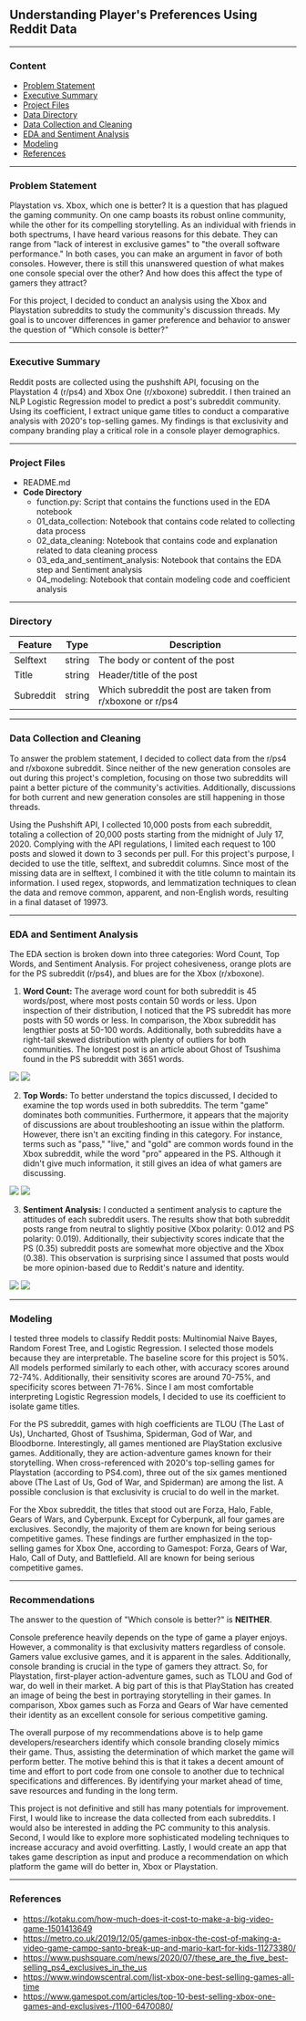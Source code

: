 ## Understanding Player's Preferences Using Reddit Data
---

### Content 
- [Problem Statement](#Problem-Statement)
- [Executive Summary](#Executive-Summary)
- [Project Files](#Project-Files)
- [Data Directory](#Data-Directory)
- [Data Collection and Cleaning](#Data-Collection-and-Cleaning)
- [EDA and Sentiment Analysis](#EDA-and-Sentiment-Analysis)
- [Modeling](#Modeling)
- [References](#References)

---

### Problem Statement

Playstation vs. Xbox, which one is better? It is a question that has plagued the gaming community. On one camp boasts its robust online community, while the other for its compelling storytelling. As an individual with friends in both spectrums, I have heard various reasons for this debate. They can range from "lack of interest in exclusive games" to "the overall software performance." In both cases, you can make an argument in favor of both consoles. However, there is still this unanswered question of what makes one console special over the other? And how does this affect the type of gamers they attract? 

For this project, I decided to conduct an analysis using the Xbox and Playstation subreddits to study the community's discussion threads. My goal is to uncover differences in gamer preference and behavior to answer the question of "Which console is better?"

---

### Executive Summary

Reddit posts are collected using the pushshift API, focusing on the Playstation 4 (r/ps4) and Xbox One (r/xboxone) subreddit. I then trained an NLP Logistic Regression model to predict a post's subreddit community. Using its coefficient, I extract unique game titles to conduct a comparative analysis with 2020's top-selling games. My findings is that exclusivity and company branding play a critical role in a console player demographics. 

---

### Project Files

- README.md
- **Code Directory**
    - function.py: Script that contains the functions used in the EDA notebook
    - 01_data_collection: Notebook that contains code related to collecting data process 
    - 02_data_cleaning: Notebook that contains code and explanation related to data cleaning process
    - 03_eda_and_sentiment_analysis: Notebook that contains the EDA step and Sentiment analysis
    - 04_modeling: Notebook that contain modeling code and coefficient analysis
    
---

### Directory

|Feature|Type|Description|
|---|---|---|
|Selftext|string|The body or content of the post|
|Title|string|Header/title of the post|
|Subreddit|string|Which subreddit the post are taken from r/xboxone or r/ps4|

---

### Data Collection and Cleaning

To answer the problem statement, I decided to collect data from the r/ps4 and r/xboxone subreddit. Since neither of the new generation consoles are out during this project's completion, focusing on those two subreddits will paint a better picture of the community's activities. Additionally, discussions for both current and new generation consoles are still happening in those threads. 

Using the Pushshift API, I collected 10,000 posts from each subreddit, totaling a collection of 20,000 posts starting from the midnight of July 17, 2020. Complying with the API regulations, I limited each request to 100 posts and slowed it down to 3 seconds per pull. For this project's purpose, I decided to use the title, selftext, and subreddit columns. Since most of the missing data are in selftext, I combined it with the title column to maintain its information. I used regex, stopwords, and lemmatization techniques to clean the data and remove common, apparent, and non-English words, resulting in a final dataset of 19973. 

---

### EDA and Sentiment Analysis

The EDA section is broken down into three categories: Word Count, Top Words, and Sentiment Analysis. For project cohesiveness, orange plots are for the PS subreddit (r/ps4), and blues are for the Xbox (r/xboxone).

1. **Word Count:** The average word count for both subreddit is 45 words/post, where most posts contain 50 words or less. Upon inspection of their distribution, I noticed that the PS subreddit has more posts with 50 words or less. In comparison, the Xbox subreddit has lengthier posts at 50-100 words. Additionally, both subreddits have a right-tail skewed distribution with plenty of outliers for both communities. The longest post is an article about Ghost of Tsushima found in the PS subreddit with 3651 words. 

![](image/bar_graph.png)
![](image/box_plot.png)

2. **Top Words:** To better understand the topics discussed, I decided to examine the top words used in both subreddits. The term "game" dominates both communities. Furthermore, it appears that the majority of discussions are about troubleshooting an issue within the platform. However, there isn't an exciting finding in this category. For instance, terms such as "pass," "live," and "gold" are common words found in the Xbox subreddit, while the word "pro" appeared in the PS. Although it didn't give much information, it still gives an idea of what gamers are discussing. 

![](image/top_25.png)
![](image/top_50.png)

3. **Sentiment Analysis:**
I conducted a sentiment analysis to capture the attitudes of each subreddit users. The results show that both subreddit posts range from neutral to slightly positive (Xbox polarity: 0.012 and PS polarity: 0.019). Additionally, their subjectivity scores indicate that the PS (0.35) subreddit posts are somewhat more objective and the Xbox (0.38). This observation is surprising since I assumed that posts would be more opinion-based due to Reddit's nature and identity. 

![](image/polarity.png)
![](image/subjectivity.png)

---

### Modeling

I tested three models to classify Reddit posts: Multinomial Naive Bayes, Random Forest Tree, and Logistic Regression. I selected those models because they are interpretable. The baseline score for this project is 50%. All models performed similarly to each other, with accuracy scores around 72-74%. Additionally, their sensitivity scores are around 70-75%, and specificity scores between 71-76%. Since I am most comfortable interpreting Logistic Regression models, I decided to use its coefficient to isolate game titles. 

For the PS subreddit, games with high coefficients are TLOU (The Last of Us), Uncharted, Ghost of Tsushima, Spiderman, God of War, and Bloodborne. Interestingly, all games mentioned are PlayStation exclusive games. Additionally, they are action-adventure games known for their storytelling. When cross-referenced with 2020's top-selling games for Playstation (according to PS4.com), three out of the six games mentioned above (The Last of Us, God of War, and Spiderman) are among the list. A possible conclusion is that exclusivity is crucial to do well in the market.

For the Xbox subreddit, the titles that stood out are Forza, Halo, Fable, Gears of Wars, and Cyberpunk. Except for Cyberpunk, all four games are exclusives. Secondly, the majority of them are known for being serious competitive games. These findings are further emphasized in the top-selling games for Xbox One, according to Gamespot: Forza, Gears of War, Halo, Call of Duty, and Battlefield. All are known for being serious competitive games. 

---

### Recommendations

The answer to the question of "Which console is better?" is **NEITHER**. 

Console preference heavily depends on the type of game a player enjoys. However, a commonality is that exclusivity matters regardless of console. Gamers value exclusive games, and it is apparent in the sales. Additionally, console branding is crucial in the type of gamers they attract. So, for Playstation, first-player action-adventure games, such as TLOU and God of war, do well in their market. A big part of this is that PlayStation has created an image of being the best in portraying storytelling in their games. In comparison, Xbox games such as Forza and Gears of War have cemented their identity as an excellent console for serious competitive gaming. 

The overall purpose of my recommendations above is to help game developers/researchers identify which console branding closely mimics their game. Thus, assisting the determination of which market the game will perform better. The motive behind this is that it takes a decent amount of time and effort to port code from one console to another due to technical specifications and differences. By identifying your market ahead of time, save resources and funding in the long term. 

This project is not definitive and still has many potentials for improvement. First, I would like to increase the data collected from each subreddits. I would also be interested in adding the PC community to this analysis. Second, I would like to explore more sophisticated modeling techniques to increase accuracy and avoid overfitting. Lastly, I would create an app that takes game description as input and produce a recommendation on which platform the game will do better in, Xbox or Playstation.

---

### References

- https://kotaku.com/how-much-does-it-cost-to-make-a-big-video-game-1501413649
- https://metro.co.uk/2019/12/05/games-inbox-the-cost-of-making-a-video-game-campo-santo-break-up-and-mario-kart-for-kids-11273380/
- https://www.pushsquare.com/news/2020/07/these_are_the_five_best-selling_ps4_exclusives_in_the_us
- https://www.windowscentral.com/list-xbox-one-best-selling-games-all-time
- https://www.gamespot.com/articles/top-10-best-selling-xbox-one-games-and-exclusives-/1100-6470080/

